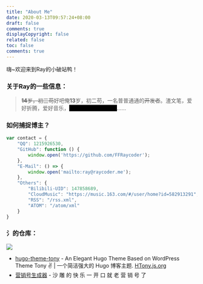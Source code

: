 ```yaml
---
title: "About Me"
date: 2020-03-13T09:57:24+08:00
draft: false
comments: true
displayCopyright: false
related: false
toc: false
comments: true
---
```


<style>
    .heimu {
        background: #000;
        color: #000;
        transition: linear 0.2s;
    }
    .heimu:hover {
        color: #fff;
    }
</style>



嗨~欢迎来到Ray的小破站鸭！

### 关于Ray的一些信息：

> ~~**14**岁，初三苟~~好吧俺**13**岁，初二苟，一名普普通通的~~开发者~~。渣文笔，爱好折腾，爱好音乐，<span class="heimu">非常沙雕，抄袭抄袭</span>……

### 如何捕捉博主？

```js
var contact = {
    "QQ": 1215926530,
    "GitHub": function () {
        window.open('https://github.com/FFRaycoder');
    },
    "E-Mail": () => {
        window.open('mailto:ray@raycoder.me');
    },
    "Others": {
        "Bilibili-UID": 147858689,
        "CloudMusic": "https://music.163.com/#/user/home?id=582913291",
        "RSS": "/rss.xml",
        "ATOM": "/atom/xml"
    }
}
```

### 氵的仓库：

<div class="github-card" data-github="FFRaycoder" data-width="400" data-height="317" data-theme="medium"></div>
<script src="//cdn.jsdelivr.net/github-cards/latest/widget.js"></script>

![](https://ghchart.rshah.org/FFRaycoder)

- [hugo-theme-tony](https://github.com/ThemeTony/hugo-theme-tony) - An Elegant Hugo Theme Based on WordPress Theme Tony ✌️ | 一个简洁强大的 Hugo 博客主题. [HTony.js.org](https://htony.js.org)
- [营销号生成器](https://github.com/FFRaycoder/yingxiaohao) - 沙 雕 的 快 乐 一 开 口 就 老 营 销 号 了